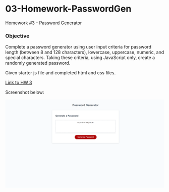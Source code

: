 # 03-Homework-PasswordGen
Homework #3 - Password Generator

### Objective

Complete a password generator using user input criteria for password length (between 8 and 128 characters), lowercase, uppercase, numeric, and special characters. Taking these criteria, using JavaScript only, create a randomly generated password.

Given starter js file and completed html and css files.

[Link to HW 3](https://samfan808.github.io/03-Homework-PasswordGen/)

Screenshot below:

<img src="./Assets/hw3_screenshot.png" alt="Password Generator screenshot">
